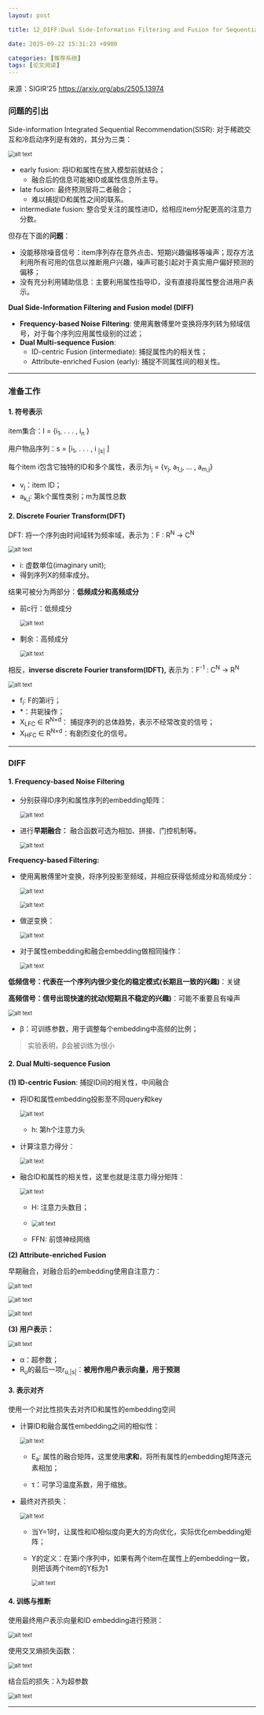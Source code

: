 ```yaml
---
layout: post

title: 12_DIFF:Dual Side-Information Filtering and Fusion for Sequential Recommendation

date: 2025-09-22 15:31:23 +0900

categories: [推荐系统]
tags: [论文阅读]
---
```


来源：SIGIR‘25 https://arxiv.org/abs/2505.13974

### 问题的引出

Side-information Integrated Sequential Recommendation(SISR): 对于稀疏交互和冷启动序列是有效的，其分为三类：

<p>
    <img src="https://hhhi21g.github.io/assets/img/SR/ar12/a0.png" alt="alt text" style="zoom:80%;" />
</p>

- early fusion: 将ID和属性在放入模型前就结合；
  - 融合后的信息可能被ID或属性信息所主导。
- late fusion: 最终预测层将二者融合；
  - 难以捕捉ID和属性之间的联系。
- intermediate fusion: 整合受关注的属性进ID，给相应item分配更高的注意力分数。

但存在下面的**问题**：

- 没能移除噪音信号：item序列存在意外点击、短期兴趣偏移等噪声；现存方法利用所有可用的信息以推断用户兴趣，噪声可能引起对于真实用户偏好预测的偏移；
- 没有充分利用辅助信息：主要利用属性指导ID，没有直接将属性整合进用户表示。

**Dual Side-Information Filtering and Fusion model (DIFF)**

- **Frequency-based Noise Filtering**: 使用离散傅里叶变换将序列转为频域信号，对于每个序列应用属性级别的过滤；
- **Dual Multi-sequence Fusion**:
  - ID-centric Fusion (intermediate): 捕捉属性内的相关性；
  - Attribute-enriched Fusion (early): 捕捉不同属性间的相关性。 

****

### 准备工作

#### 1. 符号表示

item集合：I = {i<sub>1</sub>, . . . , i<sub>n</sub> }

用户物品序列：s = [i<sub>1</sub>, . . . , i <sub>\|s\|</sub> ]

每个item i包含它独特的ID和多个属性，表示为i<sub>j</sub> = {v<sub>j</sub>, a<sub>1,j</sub>, ... , a<sub>m,j</sub>}

- v<sub>j</sub>：item ID；
- a<sub>k,j</sub>: 第k个属性类别；m为属性总数

#### 2. Discrete Fourier Transform(DFT)

DFT: 将一个序列由时间域转为频率域，表示为：F : R<sup>N</sup> → C<sup>N</sup> 

<p>
    <img src="https://hhhi21g.github.io/assets/img/SR/ar12/a1.png" alt="alt text" style="zoom:80%;" />
</p>

- i: 虚数单位(imaginary unit);
- 得到序列X的频率成分。

结果可被分为两部分：**低频成分和高频成分**

- 前c行：低频成分

  <p>
      <img src="https://hhhi21g.github.io/assets/img/SR/ar12/a2.png" alt="alt text" style="zoom:80%;" />
  </p>

- 剩余：高频成分

  <p>
      <img src="https://hhhi21g.github.io/assets/img/SR/ar12/a3.png" alt="alt text" style="zoom:80%;" />
  </p>

相反，**inverse discrete Fourier transform(IDFT),** 表示为：F<sup>-1</sup> : C<sup>N</sup> → R<sup>N</sup>

<p>
    <img src="https://hhhi21g.github.io/assets/img/SR/ar12/a4.png" alt="alt text" style="zoom:80%;" />
</p>

- f<sub>i</sub>: F的第i行；
- *：共轭操作；
- X<sub>LFC</sub> ∈ R<sup>N×d</sup>： 捕捉序列的总体趋势，表示不经常改变的信号；
- X<sub>HFC</sub> ∈ R<sup>N×d</sup>：有剧烈变化的信号。

****

### DIFF

#### 1. Frequency-based Noise Filtering

- 分别获得ID序列和属性序列的embedding矩阵：

  <p>
      <img src="https://hhhi21g.github.io/assets/img/SR/ar12/a5.png" alt="alt text" style="zoom:80%;" />
  </p>

- 进行**早期融合：** 融合函数可选为相加、拼接、门控机制等。

  <p>
      <img src="https://hhhi21g.github.io/assets/img/SR/ar12/a6.png" alt="alt text" style="zoom:80%;" />
  </p>

**Frequency-based Filtering:**

- 使用离散傅里叶变换，将序列投影至频域，并相应获得低频成分和高频成分：

  <p>
      <img src="https://hhhi21g.github.io/assets/img/SR/ar12/a7.png" alt="alt text" style="zoom:80%;" />
  </p>

  <p>
      <img src="https://hhhi21g.github.io/assets/img/SR/ar12/a8.png" alt="alt text" style="zoom:80%;" />
  </p>

- 做逆变换：

  <p>
      <img src="https://hhhi21g.github.io/assets/img/SR/ar12/a9.png" alt="alt text" style="zoom:80%;" />
  </p>

- 对于属性embedding和融合embedding做相同操作：

  <p>
      <img src="https://hhhi21g.github.io/assets/img/SR/ar12/a10.png" alt="alt text" style="zoom:80%;" />
  </p>

**低频信号：代表在一个序列内很少变化的稳定模式(长期且一致的兴趣)**：关键

**高频信号：信号出现快速的扰动(短期且不稳定的兴趣)**：可能不重要且有噪声

<p>
    <img src="https://hhhi21g.github.io/assets/img/SR/ar12/a11.png" alt="alt text" style="zoom:80%;" />
</p>

- β：可训练参数，用于调整每个embedding中高频的比例；

> 实验表明，β会被训练为很小

#### 2. Dual Multi-sequence Fusion

**(1) ID-centric Fusion**: 捕捉ID间的相关性，中间融合

- 将ID和属性embedding投影至不同query和key

  <p>
      <img src="https://hhhi21g.github.io/assets/img/SR/ar12/a12.png" alt="alt text" style="zoom:80%;" />
  </p>

  - h: 第h个注意力头

- 计算注意力得分：

  <p>
      <img src="https://hhhi21g.github.io/assets/img/SR/ar12/a13.png" alt="alt text" style="zoom:80%;" />
  </p>

- 融合ID和属性的相关性，这里也就是注意力得分矩阵：

  <p>
      <img src="https://hhhi21g.github.io/assets/img/SR/ar12/a14.png" alt="alt text" style="zoom:80%;" />
  </p>

  - H: 注意力头数目；

  - <p>
        <img src="https://hhhi21g.github.io/assets/img/SR/ar12/a15.png" alt="alt text" style="zoom:80%;" />
    </p>

  - FFN: 前馈神经网络

**(2) Attribute-enriched Fusion**

早期融合，对融合后的embedding使用自注意力：

<p>
    <img src="https://hhhi21g.github.io/assets/img/SR/ar12/a16.png" alt="alt text" style="zoom:80%;" />
</p>

<p>
    <img src="https://hhhi21g.github.io/assets/img/SR/ar12/a17.png" alt="alt text" style="zoom:80%;" />
</p>

<p>
    <img src="https://hhhi21g.github.io/assets/img/SR/ar12/a18.png" alt="alt text" style="zoom:80%;" />
</p>

**(3) 用户表示：**

<p>
    <img src="https://hhhi21g.github.io/assets/img/SR/ar12/a19.png" alt="alt text" style="zoom:80%;" />
</p>

- α：超参数；
- R<sub>u</sub>的最后一项r<sub>u,\|s\|</sub>：**被用作用户表示向量，用于预测**

#### 3. 表示对齐

使用一个对比性损失去对齐ID和属性的embedding空间

- 计算ID和融合属性embedding之间的相似性：

  <p>
      <img src="https://hhhi21g.github.io/assets/img/SR/ar12/a20.png" alt="alt text" style="zoom:80%;" />
  </p>

  - E<sub>a</sub>: 属性的融合矩阵，这里使用**求和**，将所有属性的embedding矩阵逐元素相加；

  - τ：可学习温度系数，用于缩放。

- 最终对齐损失：

  <p>
      <img src="https://hhhi21g.github.io/assets/img/SR/ar12/a21.png" alt="alt text" style="zoom:80%;" />
  </p>

  - 当Y=1时，让属性和ID相似度向更大的方向优化，实际优化embedding矩阵；

  - Y的定义：在第i个序列中，如果有两个item在属性上的embedding一致，则把该两个item的Y标为1

    <p>
        <img src="https://hhhi21g.github.io/assets/img/SR/ar12/a22.png" alt="alt text" style="zoom:80%;" />
    </p>

#### 4. 训练与推断

使用最终用户表示向量和ID embedding进行预测：

<p>
    <img src="https://hhhi21g.github.io/assets/img/SR/ar12/a23.png" alt="alt text" style="zoom:80%;" />
</p>

使用交叉熵损失函数：

<p>
    <img src="https://hhhi21g.github.io/assets/img/SR/ar12/a24.png" alt="alt text" style="zoom:80%;" />
</p>

结合后的损失：λ为超参数

<p>
    <img src="https://hhhi21g.github.io/assets/img/SR/ar12/a25.png" alt="alt text" style="zoom:80%;" />
</p>

****